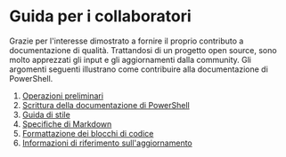 # <a name="contributor-guide"></a>Guida per i collaboratori

Grazie per l'interesse dimostrato a fornire il proprio contributo a documentazione di qualità.
Trattandosi di un progetto open source, sono molto apprezzati gli input e gli aggiornamenti dalla community.
Gli argomenti seguenti illustrano come contribuire alla documentazione di PowerShell.

1. [Operazioni preliminari](./contributing/1-GET-STARTED.md)
2. [Scrittura della documentazione di PowerShell](./contributing/2-WRITING.md)
3. [Guida di stile](./contributing/3-STYLE-GUIDE.md)
4. [Specifiche di Markdown](./contributing/4-MARKDOWN-SPECIFICS.md)
5. [Formattazione dei blocchi di codice](./contributing/5-FORMATTING-CODE.md)
6. [Informazioni di riferimento sull'aggiornamento](./contributing/6-UPDATING-REFERENCE.md)
